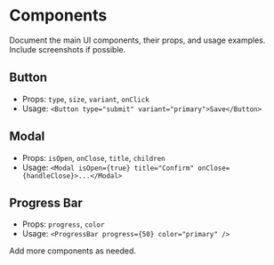 # Components

Document the main UI components, their props, and usage examples. Include screenshots if possible.

## Button
- Props: `type`, `size`, `variant`, `onClick`
- Usage: `<Button type="submit" variant="primary">Save</Button>`

## Modal
- Props: `isOpen`, `onClose`, `title`, `children`
- Usage: `<Modal isOpen={true} title="Confirm" onClose={handleClose}>...</Modal>`

## Progress Bar
- Props: `progress`, `color`
- Usage: `<ProgressBar progress={50} color="primary" />`

Add more components as needed.
